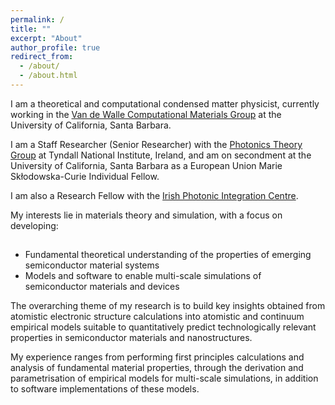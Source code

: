 ```yaml
---
permalink: /
title: ""
excerpt: "About"
author_profile: true
redirect_from: 
  - /about/
  - /about.html
---
```


I am a theoretical and computational condensed matter physicist, currently working in the [Van de Walle Computational Materials Group](https://vandewalle.materials.ucsb.edu/) at the University of California, Santa Barbara.

I am a Staff Researcher (Senior Researcher) with the [Photonics Theory Group](https://www.tyndall.ie/theory) at Tyndall National Institute, Ireland,  and am on secondment at the University of California, Santa Barbara as a European Union Marie Skłodowska-Curie Individual Fellow.

I am also a Research Fellow with the [Irish Photonic Integration Centre](https://www.ipic.ie/).

My interests lie in materials theory and simulation, with a focus on developing:

## 
  * Fundamental theoretical understanding of the properties of emerging semiconductor material systems
  * Models and software to enable multi-scale simulations of semiconductor materials and devices

The overarching theme of my research is to build key insights obtained from atomistic electronic structure calculations into atomistic and continuum empirical models suitable to quantitatively predict technologically relevant properties in semiconductor materials and nanostructures.

My experience ranges from performing first principles calculations and analysis of fundamental material properties, through the derivation and parametrisation of empirical models for multi-scale simulations, in addition to software implementations of these models.
